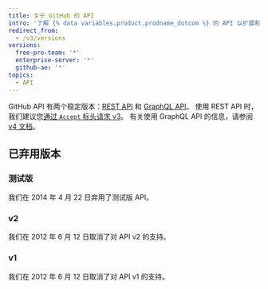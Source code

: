 ```yaml
---
title: 关于 GitHub 的 API
intro: '了解 {% data variables.product.prodname_dotcom %} 的 API 以扩展和自定义您的 {% data variables.product.prodname_dotcom %} 体验。'
redirect_from:
  - /v3/versions
versions:
  free-pro-team: '*'
  enterprise-server: '*'
  github-ae: '*'
topics:
  - API
---
```


GitHub API 有两个稳定版本：[REST API](/rest) 和 [GraphQL API](/graphql)。 使用 REST API 时，我们建议您[通过 `Accept` 标头请求 v3](/v3/media/#request-specific-version)。 有关使用 GraphQL API 的信息，请参阅 [v4 文档](/graphql)。

## 已弃用版本

### 测试版

我们在 2014 年 4 月 22 日弃用了测试版 API。

### v2

我们在 2012 年 6 月 12 日取消了对 API v2 的支持。

### v1

我们在 2012 年 6 月 12 日取消了对 API v1 的支持。
